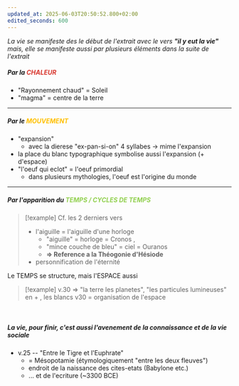 ```yaml
---
updated_at: 2025-06-03T20:50:52.800+02:00
edited_seconds: 600
---
```

*La vie se manifeste des le début de l'extrait avec le vers **"il y eut la vie"** mais, elle se manifeste aussi par plusieurs éléments dans la suite de l'extrait* 
##### Par la <font color="#d83931">CHALEUR</font>
- "Rayonnement chaud" = Soleil
- "magma" = centre de la terre
- - -
##### Par le <font color="#ffc000">MOUVEMENT</font>
- "expansion" 
	- avec la dierese "ex-pan-si-on" 4 syllabes ->  mime l'expansion
-  la place du blanc typographique symbolise aussi l'expansion (+ d'espace)
- "l'oeuf qui eclot" = l'oeuf primordial 
	- dans plusieurs mythologies, l'oeuf est l'origine du monde
- - -
##### Par l'apparition du <font color="#92d050">TEMPS / CYCLES DE TEMPS</font>

>[!example] Cf. les 2 derniers vers
>- l'aiguille = l'aiguille d'une horloge 
>	- "aiguille" = horloge = Cronos ,
>	- "mince couche de bleu" = ciel = Ouranos
>	- **=> Reference a la Théogonie d'Hésiode** 
>- personnification de l'éternité

Le TEMPS se structure, mais l'ESPACE aussi
>[!example] v.30 => "la terre  les planetes",  "les particules lumineuses"
>en + , les blancs v30 = organisation de l'espace

<br>

##### La vie, pour finir, c'est aussi l'avenement de la connaissance et de la vie sociale
- v.25 -- "Entre le Tigre et l'Euphrate"
	- = Mésopotamie (étymologiquement "entre les deux fleuves")
	- endroit de la naissance des cites-etats (Babylone etc.)
	- ... et de l'ecriture (~3300 BCE)
